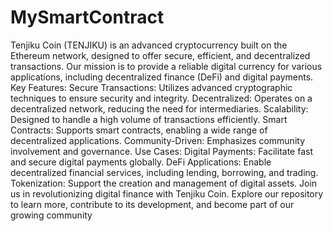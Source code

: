 # MySmartContract
Tenjiku Coin (TENJIKU) is an advanced cryptocurrency built on the Ethereum network, designed to offer secure, efficient, and decentralized transactions. Our mission is to provide a reliable digital currency for various applications, including decentralized finance (DeFi) and digital payments.   Key Features:    Secure Transactions: Utilizes advanced cryptographic techniques to ensure security and integrity.  Decentralized: Operates on a decentralized network, reducing the need for intermediaries.  Scalability: Designed to handle a high volume of transactions efficiently.  Smart Contracts: Supports smart contracts, enabling a wide range of decentralized applications.  Community-Driven: Emphasizes community involvement and governance.   Use Cases:    Digital Payments: Facilitate fast and secure digital payments globally.  DeFi Applications: Enable decentralized financial services, including lending, borrowing, and trading.  Tokenization: Support the creation and management of digital assets.   Join us in revolutionizing digital finance with Tenjiku Coin. Explore our repository to learn more, contribute to its development, and become part of our growing community
